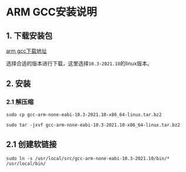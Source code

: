 # ARM GCC安装说明

## 1. 下载安装包

[arm gcc下载地址](https://developer.arm.com/tools-and-software/open-source-software/developer-tools/gnu-toolchain/gnu-rm)

选择合适的版本进行下载，这里选择`10.3-2021.10`的linux版本。

## 2. 安装

### 2.1 解压缩

`sudo cp gcc-arm-none-eabi-10.3-2021.10-x86_64-linux.tar.bz2`

`sudo tar -jxvf gcc-arm-none-eabi-10.3-2021.10-x86_64-linux.tar.bz2 ` 

## 2.1 创建软链接

`sudo ln -s /usr/local/src/gcc-arm-none-eabi-10.3-2021.10/bin/* /usr/local/bin/`
